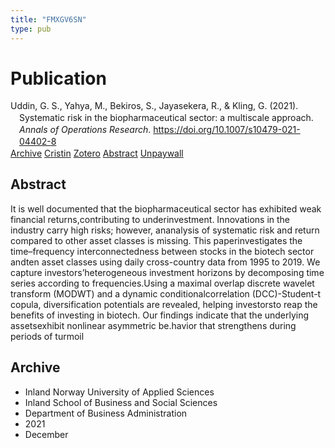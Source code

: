 ```yaml
---
title: "FMXGV6SN"
type: pub
---
```

<h1>Publication</h1>
<article id="csl-bib-container-FMXGV6SN" class="csl-bib-container">
  <div class="csl-bib-body" style="line-height: 1.35; padding-left: 1em; text-indent:-1em;">
  <div class="csl-entry">Uddin, G. S., Yahya, M., Bekiros, S., Jayasekera, R., &amp; Kling, G. (2021). Systematic risk in the biopharmaceutical sector: a multiscale approach. <i>Annals of Operations Research</i>. <a href="https://doi.org/10.1007/s10479-021-04402-8">https://doi.org/10.1007/s10479-021-04402-8</a></div>
</div>
  <div class="csl-bib-buttons">
    <a href="#taxonomy-article-FMXGV6SN" class="csl-bib-button">Archive</a>
    <a href="https://app.cristin.no/results/show.jsf?id=1963648" alt="Cristin URL" class="csl-bib-button">Cristin</a>
    <a href="http://zotero.org/groups/5402882/items/FMXGV6SN" alt="Zotero URL" class="csl-bib-button">Zotero</a>
    <a href="#abstract-article-FMXGV6SN" class="csl-bib-button">Abstract</a>
    <a href="https://link.springer.com/content/pdf/10.1007/s10479-021-04402-8.pdf" class="csl-bib-button">Unpaywall</a>
  </div>
  <div id="csl-bib-meta-container-FMXGV6SN"></div>
</article>
<div id="csl-bib-meta-FMXGV6SN" class="csl-bib-meta">
  <article id="abstract-article-FMXGV6SN" class="abstract-article">
    <h1>Abstract</h1>
    It is well documented that the biopharmaceutical sector has exhibited weak financial returns,contributing to underinvestment. Innovations in the industry carry high risks; however, ananalysis of systematic risk and return compared to other asset classes is missing. This paperinvestigates the time–frequency interconnectedness between stocks in the biotech sector andten asset classes using daily cross-country data from 1995 to 2019. We capture investors’heterogeneous investment horizons by decomposing time series according to frequencies.Using a maximal overlap discrete wavelet transform (MODWT) and a dynamic conditionalcorrelation (DCC)-Student-t copula, diversification potentials are revealed, helping investorsto reap the benefits of investing in biotech. Our findings indicate that the underlying assetsexhibit nonlinear asymmetric be.havior that strengthens during periods of turmoil
  </article>
  <article id="taxonomy-article-FMXGV6SN" class="taxonomy-article">
    <h1>Archive</h1>
    <ul>
      <li>Inland Norway University of Applied Sciences</li>
      <li>Inland School of Business and Social Sciences</li>
      <li>Department of Business Administration</li>
      <li>2021</li>
      <li>December</li>
    </ul>
  </article>
</div>
